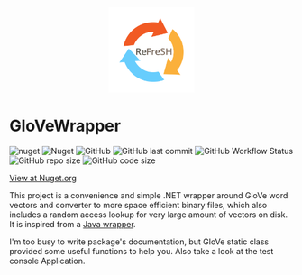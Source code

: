 <div  align=center>
    <img src="https://github.com/HIT-ReFreSH/GloVeWrapper/raw/master/images/Full_2048.png" width = 30% height = 30%  />
</div>

# GloVeWrapper

![nuget](https://img.shields.io/nuget/v/GloVeWrapper?style=flat-square)
![Nuget](https://img.shields.io/nuget/dt/GloVeWrapper?style=flat-square)
![GitHub](https://img.shields.io/github/license/HIT-ReFreSH/GloVeWrapper?style=flat-square)
![GitHub last commit](https://img.shields.io/github/last-commit/HIT-ReFreSH/GloVeWrapper?style=flat-square)
![GitHub Workflow Status](https://img.shields.io/github/actions/workflow/status/HIT-ReFreSH/GloVeWrapper/publish.yml?branch=master&style=flat-square)
![GitHub repo size](https://img.shields.io/github/repo-size/HIT-ReFreSH/GloVeWrapper?style=flat-square)
![GitHub code size](https://img.shields.io/github/languages/code-size/HIT-ReFreSH/GloVeWrapper?style=flat-square)

[View at Nuget.org](https://www.nuget.org/packages/GloVeWrapper/)

This project is a convenience and simple .NET wrapper around GloVe word vectors and converter to more space efficient binary files, which also includes a random access lookup for very large amount of vectors on disk. It is inspired from a [Java wrapper](https://github.com/thomasjungblut/glove).

I'm too busy to write package's documentation, but GloVe static class provided some useful functions to help you. Also take a look at the test console Application.
